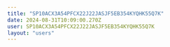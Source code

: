 ```yaml
---
title: "SP10ACX3A54PFCX22J22JASJF5EB354KYQHK55Q7K"
date: 2024-08-31T10:09:00.270Z
user: SP10ACX3A54PFCX22J22JASJF5EB354KYQHK55Q7K
layout: "users"
---
```

    